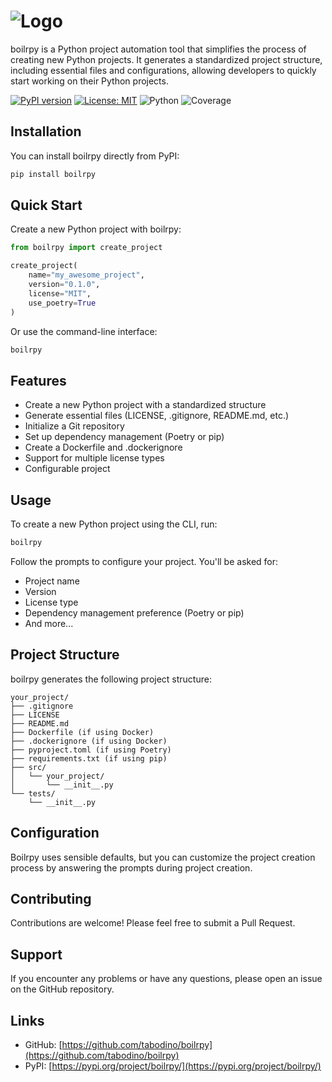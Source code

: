 # ![Logo](https://wesy.fr/img/logo-no-background.svg)


boilrpy is a Python project automation tool that simplifies the process of creating new Python projects. It generates a standardized project structure, including essential files and configurations, allowing developers to quickly start working on their Python projects.

[![PyPI version](https://badge.fury.io/py/boilrpy.svg)](https://badge.fury.io/py/boilrpy)
[![License: MIT](https://img.shields.io/badge/License-MIT-yellow.svg)](https://opensource.org/licenses/MIT)
![Python](https://img.shields.io/badge/python->3.10-blue.svg)
![Coverage](https://img.shields.io/badge/coverage-100%25-brightgreen.svg)
## Installation

You can install boilrpy directly from PyPI:


```bash
pip install boilrpy
```

## Quick Start

Create a new Python project with boilrpy:

```python
from boilrpy import create_project

create_project(
    name="my_awesome_project",
    version="0.1.0",
    license="MIT",
    use_poetry=True
)
```

Or use the command-line interface:

```python
boilrpy
```


## Features

- Create a new Python project with a standardized structure
- Generate essential files (LICENSE, .gitignore, README.md, etc.)
- Initialize a Git repository
- Set up dependency management (Poetry or pip)
- Create a Dockerfile and .dockerignore
- Support for multiple license types
- Configurable project 

## Usage

To create a new Python project using the CLI, run:

```python
boilrpy
```

Follow the prompts to configure your project. You'll be asked for:

- Project name
- Version
- License type
- Dependency management preference (Poetry or pip)
- And more...

## Project Structure

boilrpy generates the following project structure:

```
your_project/
├── .gitignore
├── LICENSE
├── README.md
├── Dockerfile (if using Docker)
├── .dockerignore (if using Docker)
├── pyproject.toml (if using Poetry)
├── requirements.txt (if using pip)
├── src/
│   └── your_project/
│       └── __init__.py
└── tests/
    └── __init__.py
```

## Configuration

Boilrpy uses sensible defaults, but you can customize the project creation process by answering the prompts during project creation.


## Contributing

Contributions are welcome! Please feel free to submit a Pull Request.

## Support

If you encounter any problems or have any questions, please open an issue on the GitHub repository.

## Links

- GitHub: [https://github.com/tabodino/boilrpy](https://github.com/tabodino/boilrpy)
- PyPI: [https://pypi.org/project/boilrpy/](https://pypi.org/project/boilrpy/)

